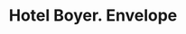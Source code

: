 ---
doi: 10.7916/D893259Q
date_other: '1901'
date_other_textual: '1901'
form: printed ephemera
genre:
- Envelopes
name:
- Hotel Boyer
object_in_context_url: https://biggert.cul.columbia.edu/items/view/ave_biggert_01471
subject_hierarchical_geographic:
- Pittsburgh, Pennsylvania, United States
subject_name:
- Hotel Boyer
title: Hotel Boyer. Envelope
sort_title: Hotel Boyer. Envelope
call_number: ave_biggert_01471
coordinates:
- 40.439722222222215,-79.97638888888889
pid: ave_biggert_01471
identifiers: ave_biggert_01471
permalink: /biggert/ave_biggert_01471/
layout: iiif-image-page
---